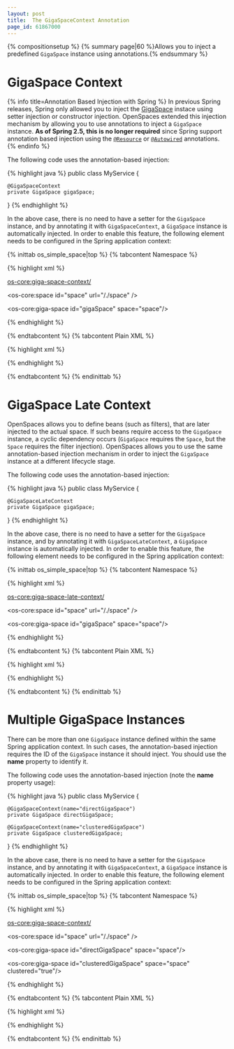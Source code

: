 ```yaml
---
layout: post
title:  The GigaSpaceContext Annotation
page_id: 61867000
---
```


{% compositionsetup %}
{% summary page|60 %}Allows you to inject a predefined `GigaSpace` instance using annotations.{% endsummary %}

# GigaSpace Context

{% info title=Annotation Based Injection with Spring %}
In previous Spring releases, Spring only allowed you to inject the [GigaSpace](/xap96/the-gigaspace-interface.html) instace using setter injection or constructor injection. OpenSpaces extended this injection mechanism by allowing you to use annotations to inject a `GigaSpace` instance.
**As of Spring 2.5, this is no longer required** since Spring support annotation based injection using the [`@Resource`](http://download.oracle.com/javaee/6/api/javax/annotation/Resource.html) or [`@Autowired`](http://static.springsource.org/spring/docs/3.0.x/api/org/springframework/beans/factory/annotation/Autowired.html) annotations.
{% endinfo %}

The following code uses the annotation-based injection:

{% highlight java %}
public class MyService {

    @GigaSpaceContext
    private GigaSpace gigaSpace;

}
{% endhighlight %}

In the above case, there is no need to have a setter for the `GigaSpace` instance, and by annotating it with `GigaSpaceContext`, a `GigaSpace` instance is automatically injected. In order to enable this feature, the following element needs to be configured in the Spring application context:

{% inittab os_simple_space|top %}
{% tabcontent Namespace %}

{% highlight xml %}

<os-core:giga-space-context/>

<os-core:space id="space" url="/./space" />

<os-core:giga-space id="gigaSpace" space="space"/>

<bean id="myService" class="eg.MyService" />
{% endhighlight %}

{% endtabcontent %}
{% tabcontent Plain XML %}

{% highlight xml %}

<bean id="gigaSpaceContext" class="org.openspaces.core.context.GigaSpaceContextBeanPostProcessor" />

<bean id="space" class="org.openspaces.core.space.UrlSpaceFactoryBean">
    <property name="url" value="/./space" />
</bean>

<bean id="gigaSpace" class="org.openspaces.core.GigaSpaceFactoryBean">
	<property name="space" ref="space" />
</bean>

<bean id="myService" class="eg.MyService" />
{% endhighlight %}

{% endtabcontent %}
{% endinittab %}

# GigaSpace Late Context

OpenSpaces allows you to define beans (such as filters), that are later injected to the actual space. If such beans require access to the `GigaSpace` instance, a cyclic dependency occurs (`GigaSpace` requires the `Space`, but the `Space` requires the filter injection). OpenSpaces allows you to use the same annotation-based injection mechanism in order to inject the `GigaSpace` instance at a different lifecycle stage.

The following code uses the annotation-based injection:

{% highlight java %}
public class MyService {

    @GigaSpaceLateContext
    private GigaSpace gigaSpace;

}
{% endhighlight %}

In the above case, there is no need to have a setter for the `GigaSpace` instance, and by annotating it with `GigaSpaceLateContext`, a `GigaSpace` instance is automatically injected. In order to enable this feature, the following element needs to be configured in the Spring application context:

{% inittab os_simple_space|top %}
{% tabcontent Namespace %}

{% highlight xml %}

<os-core:giga-space-late-context/>

<os-core:space id="space" url="/./space" />

<os-core:giga-space id="gigaSpace" space="space"/>

<bean id="myService" class="eg.MyService" />
{% endhighlight %}

{% endtabcontent %}
{% tabcontent Plain XML %}

{% highlight xml %}

<bean id="gigaSpaceContext" class="org.openspaces.core.context.GigaSpaceLateContextBeanPostProcessor" />

<bean id="space" class="org.openspaces.core.space.UrlSpaceFactoryBean">
    <property name="url" value="/./space" />
</bean>

<bean id="gigaSpace" class="org.openspaces.core.GigaSpaceFactoryBean">
	<property name="space" ref="space" />
</bean>

<bean id="myService" class="eg.MyService" />
{% endhighlight %}

{% endtabcontent %}
{% endinittab %}

# Multiple GigaSpace Instances

There can be more than one `GigaSpace` instance defined within the same Spring application context. In such cases, the annotation-based injection requires the ID of the `GigaSpace` instance it should inject. You should use the **name** property to identify it.

The following code uses the annotation-based injection (note the **name** property usage):

{% highlight java %}
public class MyService {

    @GigaSpaceContext(name="directGigaSpace")
    private GigaSpace directGigaSpace;

    @GigaSpaceContext(name="clusteredGigaSpace")
    private GigaSpace clusteredGigaSpace;
}
{% endhighlight %}

In the above case, there is no need to have a setter for the `GigaSpace` instance, and by annotating it with `GigaSpaceContext`, a `GigaSpace` instance is automatically injected. In order to enable this feature, the following element needs to be configured in the Spring application context:

{% inittab os_simple_space|top %}
{% tabcontent Namespace %}

{% highlight xml %}

<os-core:giga-space-context/>

<os-core:space id="space" url="/./space" />

<os-core:giga-space id="directGigaSpace" space="space"/>

<os-core:giga-space id="clusteredGigaSpace" space="space" clustered="true"/>

<bean id="myService" class="eg.MyService" />
{% endhighlight %}

{% endtabcontent %}
{% tabcontent Plain XML %}

{% highlight xml %}

<bean id="gigaSpaceContext" class="org.openspaces.core.context.GigaSpaceContextBeanPostProcessor" />

<bean id="space" class="org.openspaces.core.space.UrlSpaceFactoryBean">
    <property name="url" value="/./space" />
</bean>

<bean id="directGigaSpace" class="org.openspaces.core.GigaSpaceFactoryBean">
	<property name="space" ref="space" />
</bean>

<bean id="clusteredGigaSpace" class="org.openspaces.core.GigaSpaceFactoryBean">
	<property name="space" ref="space" />
	<proeprty name="clustered" value="true" />
</bean>

<bean id="myService" class="eg.MyService" />
{% endhighlight %}

{% endtabcontent %}
{% endinittab %}

